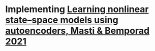 # Implementing [Learning nonlinear state–space models using autoencoders, Masti & Bemporad 2021](https://doi.org/10.1016/j.automatica.2021.109666)